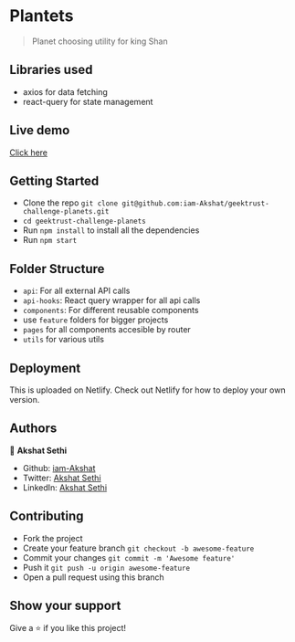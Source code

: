 # Plantets

> Planet choosing utility for king Shan


## Libraries used
- axios for data fetching
- react-query for state management

## Live demo

[Click here](https://boring-tereshkova-e9e049.netlify.app/)

## Getting Started

- Clone the repo `git clone git@github.com:iam-Akshat/geektrust-challenge-planets.git`
- `cd geektrust-challenge-planets` 
- Run `npm install` to install all the dependencies
- Run `npm start`

## Folder Structure
- `api`: For all external API calls
- `api-hooks`: React query wrapper for all api calls
- `components`: For different reusable components
- use `feature` folders for bigger projects
- `pages` for all components accesible by router
- `utils` for various utils


## Deployment
 This is uploaded on Netlify. Check out Netlify for how to deploy your own version.


## Authors

👤 **Akshat Sethi**

- Github: [iam-Akshat](https://github.com/iam-Akshat)
- Twitter: [Akshat Sethi](https://twitter.com/akshatsethi)
- LinkedIn: [Akshat Sethi](https://linkedin.com/in/akshatsethi)

## Contributing

- Fork the project
- Create your feature branch `git checkout -b awesome-feature`
- Commit your changes `git commit -m 'Awesome feature'`
- Push it `git push -u origin awesome-feature`
- Open a pull request using this branch

## Show your support

Give a ⭐️ if you like this project!
